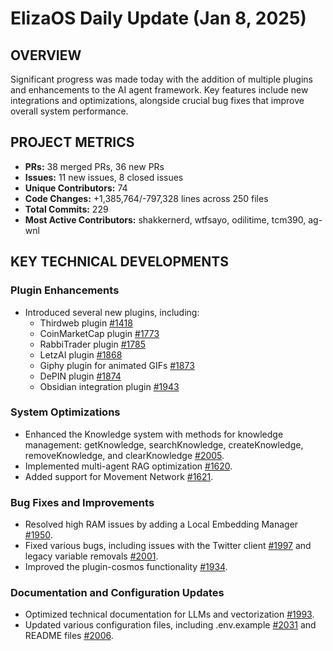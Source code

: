 # ElizaOS Daily Update (Jan 8, 2025)

## OVERVIEW 
Significant progress was made today with the addition of multiple plugins and enhancements to the AI agent framework. Key features include new integrations and optimizations, alongside crucial bug fixes that improve overall system performance.

## PROJECT METRICS
- **PRs:** 38 merged PRs, 36 new PRs
- **Issues:** 11 new issues, 8 closed issues
- **Unique Contributors:** 74
- **Code Changes:** +1,385,764/-797,328 lines across 250 files
- **Total Commits:** 229
- **Most Active Contributors:** shakkernerd, wtfsayo, odilitime, tcm390, ag-wnl

## KEY TECHNICAL DEVELOPMENTS

### Plugin Enhancements
- Introduced several new plugins, including:
  - Thirdweb plugin [#1418](https://github.com/elizaos/eliza/pull/1418)
  - CoinMarketCap plugin [#1773](https://github.com/elizaos/eliza/pull/1773)
  - RabbiTrader plugin [#1785](https://github.com/elizaos/eliza/pull/1785)
  - LetzAI plugin [#1868](https://github.com/elizaos/eliza/pull/1868)
  - Giphy plugin for animated GIFs [#1873](https://github.com/elizaos/eliza/pull/1873)
  - DePIN plugin [#1874](https://github.com/elizaos/eliza/pull/1874)
  - Obsidian integration plugin [#1943](https://github.com/elizaos/eliza/pull/1943)

### System Optimizations
- Enhanced the Knowledge system with methods for knowledge management: getKnowledge, searchKnowledge, createKnowledge, removeKnowledge, and clearKnowledge [#2005](https://github.com/elizaos/eliza/pull/2005).
- Implemented multi-agent RAG optimization [#1620](https://github.com/elizaos/eliza/pull/1620).
- Added support for Movement Network [#1621](https://github.com/elizaos/eliza/pull/1621).

### Bug Fixes and Improvements
- Resolved high RAM issues by adding a Local Embedding Manager [#1950](https://github.com/elizaos/eliza/pull/1950).
- Fixed various bugs, including issues with the Twitter client [#1997](https://github.com/elizaos/eliza/pull/1997) and legacy variable removals [#2001](https://github.com/elizaos/eliza/pull/2001).
- Improved the plugin-cosmos functionality [#1934](https://github.com/elizaos/eliza/pull/1934).

### Documentation and Configuration Updates
- Optimized technical documentation for LLMs and vectorization [#1993](https://github.com/elizaos/eliza/pull/1993).
- Updated various configuration files, including .env.example [#2031](https://github.com/elizaos/eliza/pull/2031) and README files [#2006](https://github.com/elizaos/eliza/pull/2006).